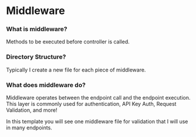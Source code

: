 # Middleware

### What is middleware?

Methods to be executed before controller is called.

### Directory Structure?

Typically I create a new file for each piece of middleware.

### What does middleware do?

Middleware operates between the endpoint call and the endpoint execution. This
layer is commonly used for authentication, API Key Auth, Request Validation, and
more!

In this template you will see one middleware file for validation that I will use
in many endpoints.
